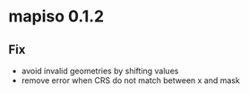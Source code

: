 # mapiso 0.1.2

## Fix
- avoid invalid geometries by shifting values 
- remove error when CRS do not match between x and mask
